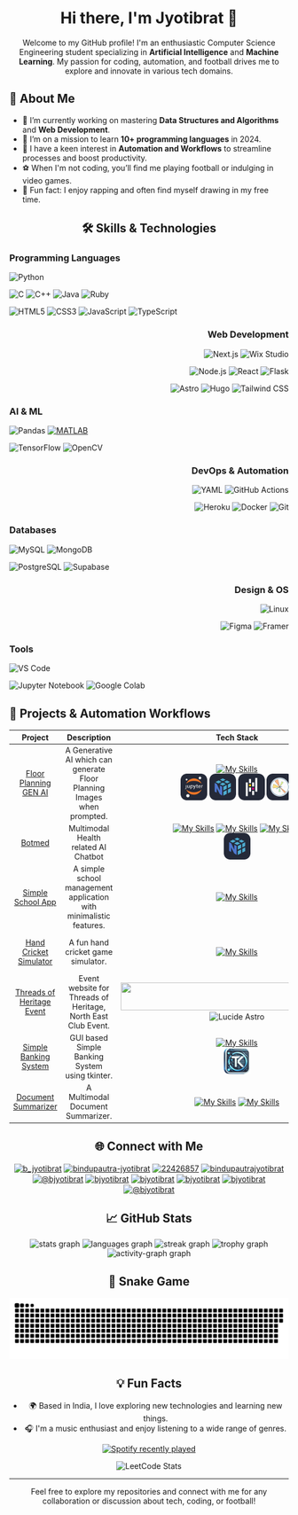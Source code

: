 <div align="center">
  
# Hi there, I'm Jyotibrat 👋

Welcome to my GitHub profile! I'm an enthusiastic Computer Science Engineering student specializing in **Artificial Intelligence** and **Machine Learning**. My passion for coding, automation, and football drives me to explore and innovate in various tech domains.

<div align="left">

## 🚀 About Me

- 🔭 I’m currently working on mastering **Data Structures and Algorithms** and **Web Development**.
- 🌱 I’m on a mission to learn **10+ programming languages** in 2024.
- 🤖 I have a keen interest in **Automation and Workflows** to streamline processes and boost productivity.
- ⚽ When I'm not coding, you’ll find me playing football or indulging in video games.
- 🎤 Fun fact: I enjoy rapping and often find myself drawing in my free time.

<h2 align="center">🛠️ Skills & Technologies</h2>


<!-- SKILLS_SECTION_START -->
<!-- SKILLS_SECTION_START -->
### **Programming Languages**
![Python](https://img.shields.io/badge/Python-3776AB?style=for-the-badge&logo=python&logoColor=white)
<div align="left">
  
![C](https://img.shields.io/badge/C-A8B9CC?style=for-the-badge&logo=c&logoColor=white)
![C++](https://img.shields.io/badge/C++-00599C?style=for-the-badge&logo=c%2B%2B&logoColor=white)
![Java](https://img.shields.io/badge/Java-ED8B00?style=for-the-badge&logo=openjdk&logoColor=white)
![Ruby](https://img.shields.io/badge/Ruby-CC342D?style=for-the-badge&logo=ruby&logoColor=white)
<div align="left">
  
![HTML5](https://img.shields.io/badge/HTML5-E34F26?style=for-the-badge&logo=html5&logoColor=white)
![CSS3](https://img.shields.io/badge/CSS3-1572B6?style=for-the-badge&logo=css3&logoColor=white)
![JavaScript](https://img.shields.io/badge/JavaScript-F7DF1E?style=for-the-badge&logo=javascript&logoColor=black)
![TypeScript](https://img.shields.io/badge/TypeScript-3178C6?style=for-the-badge&logo=typescript&logoColor=white)

<div align="right">

### **Web Development**
![Next.js](https://img.shields.io/badge/Next.js-000000?style=for-the-badge&logo=nextdotjs&logoColor=white)
![Wix Studio](https://img.shields.io/badge/Wix_Studio-0C6EFC?style=for-the-badge&logo=wix&logoColor=white)
<div align="right">

![Node.js](https://img.shields.io/badge/Node.js-339933?style=for-the-badge&logo=nodedotjs&logoColor=white)
![React](https://img.shields.io/badge/React-20232A?style=for-the-badge&logo=react&logoColor=61DAFB)
![Flask](https://img.shields.io/badge/Flask-000000?style=for-the-badge&logo=flask&logoColor=white)

![Astro](https://img.shields.io/badge/Astro-FF5D01?style=for-the-badge&logo=astro&logoColor=white)
![Hugo](https://img.shields.io/badge/Hugo-FF4088?style=for-the-badge&logo=hugo&logoColor=white)
![Tailwind CSS](https://img.shields.io/badge/Tailwind_CSS-38B2AC?style=for-the-badge&logo=tailwind-css&logoColor=white)

<div align="left">

### **AI & ML**
![Pandas](https://img.shields.io/badge/Pandas-150458?style=for-the-badge&logo=pandas&logoColor=white)
[![MATLAB](https://img.shields.io/badge/MATLAB-0076A8?style=for-the-badge&logo=mathworks&logoColor=white)](https://www.mathworks.com/products/matlab.html)

![TensorFlow](https://img.shields.io/badge/TensorFlow-FF6F00?style=for-the-badge&logo=tensorflow&logoColor=white)
![OpenCV](https://img.shields.io/badge/OpenCV-5C3EE8?style=for-the-badge&logo=opencv&logoColor=white)

<div align="right">
  
### **DevOps & Automation**
![YAML](https://img.shields.io/badge/YAML-000000?style=for-the-badge&logo=yaml&logoColor=white)
![GitHub Actions](https://img.shields.io/badge/GitHub_Actions-2088FF?style=for-the-badge&logo=github-actions&logoColor=white)
<div align="right">
  
![Heroku](https://img.shields.io/badge/Heroku-430098?style=for-the-badge&logo=heroku&logoColor=white)
![Docker](https://img.shields.io/badge/Docker-2496ED?style=for-the-badge&logo=docker&logoColor=white)
![Git](https://img.shields.io/badge/Git-F05032?style=for-the-badge&logo=git&logoColor=white)

<div align="left">

### **Databases**
![MySQL](https://img.shields.io/badge/MySQL-4479A1?style=for-the-badge&logo=mysql&logoColor=white)
![MongoDB](https://img.shields.io/badge/MongoDB-47A248?style=for-the-badge&logo=mongodb&logoColor=white)
<div align="left">

![PostgreSQL](https://img.shields.io/badge/PostgreSQL-4169E1?style=for-the-badge&logo=postgresql&logoColor=white)
![Supabase](https://img.shields.io/badge/Supabase-3ECF8E?style=for-the-badge&logo=supabase&logoColor=white)

<div align="right">
  
### **Design & OS**
![Linux](https://img.shields.io/badge/Linux-FCC624?style=for-the-badge&logo=linux&logoColor=black)

![Figma](https://img.shields.io/badge/Figma-F24E1E?style=for-the-badge&logo=figma&logoColor=white)
![Framer](https://img.shields.io/badge/Framer-0055FF?style=for-the-badge&logo=framer&logoColor=white)

<div align="left">

### **Tools**
![VS Code](https://img.shields.io/badge/VS_Code-007ACC?style=for-the-badge&logo=visual-studio-code&logoColor=white)

![Jupyter Notebook](https://img.shields.io/badge/Jupyter-F37626?style=for-the-badge&logo=jupyter&logoColor=white)
![Google Colab](https://img.shields.io/badge/Google_Colab-F9AB00?style=for-the-badge&logo=googlecolab&logoColor=white)
<!-- SKILLS_SECTION_END -->
<!-- SKILLS_SECTION_END -->
<!-- SKILLS_SECTION_END -->
<!-- SKILLS_SECTION_END -->
<!-- SKILLS_SECTION_END -->
<!-- SKILLS_SECTION_END -->
<!-- SKILLS_SECTION_END -->
<!-- SKILLS_SECTION_END -->
<!-- SKILLS_SECTION_END -->
<!-- SKILLS_SECTION_END -->
<!-- SKILLS_SECTION_END -->
<!-- SKILLS_SECTION_END -->
<!-- SKILLS_SECTION_END -->
<!-- SKILLS_SECTION_END -->
<!-- SKILLS_SECTION_END -->
<!-- SKILLS_SECTION_END -->
<!-- SKILLS_SECTION_END -->
<!-- SKILLS_SECTION_END -->
<!-- SKILLS_SECTION_END -->
<!-- SKILLS_SECTION_END -->
<!-- SKILLS_SECTION_END -->
<!-- SKILLS_SECTION_END -->
<!-- SKILLS_SECTION_END -->
<!-- SKILLS_SECTION_END -->
<!-- SKILLS_SECTION_END -->
<!-- SKILLS_SECTION_END -->
<!-- SKILLS_SECTION_END -->
<!-- SKILLS_SECTION_END -->
<!-- SKILLS_SECTION_END -->
<!-- SKILLS_SECTION_END -->
<!-- SKILLS_SECTION_END -->
<!-- SKILLS_SECTION_END -->
<!-- SKILLS_SECTION_END -->
<!-- SKILLS_SECTION_END -->
<!-- SKILLS_SECTION_END -->
<!-- SKILLS_SECTION_END -->
<!-- SKILLS_SECTION_END -->
<!-- SKILLS_SECTION_END -->
<!-- SKILLS_SECTION_END -->
<!-- SKILLS_SECTION_END -->
<!-- SKILLS_SECTION_END -->
<!-- SKILLS_SECTION_END -->
<!-- SKILLS_SECTION_END -->
<!-- SKILLS_SECTION_END -->
<!-- SKILLS_SECTION_END -->
<!-- SKILLS_SECTION_END -->
<!-- SKILLS_SECTION_END -->
<!-- SKILLS_SECTION_END -->
<!-- SKILLS_SECTION_END -->
<!-- SKILLS_SECTION_END -->
<!-- SKILLS_SECTION_END -->
<!-- SKILLS_SECTION_END -->
<!-- SKILLS_SECTION_END -->
<!-- SKILLS_SECTION_END -->
<!-- SKILLS_SECTION_END -->
<!-- SKILLS_SECTION_END -->
<!-- SKILLS_SECTION_END -->
<!-- SKILLS_SECTION_END -->
<!-- SKILLS_SECTION_END -->
<!-- SKILLS_SECTION_END -->
<!-- SKILLS_SECTION_END -->
<!-- SKILLS_SECTION_END -->
<!-- SKILLS_SECTION_END -->
<!-- SKILLS_SECTION_END -->
<!-- SKILLS_SECTION_END -->
<!-- SKILLS_SECTION_END -->
<!-- SKILLS_SECTION_END -->
<!-- SKILLS_SECTION_END -->
<!-- SKILLS_SECTION_END -->
<!-- SKILLS_SECTION_END -->
<!-- SKILLS_SECTION_END -->
<!-- SKILLS_SECTION_END -->
<!-- SKILLS_SECTION_END -->
<!-- SKILLS_SECTION_END -->
<!-- SKILLS_SECTION_END -->
<!-- SKILLS_SECTION_END -->
<!-- SKILLS_SECTION_END -->
<!-- SKILLS_SECTION_END -->
<!-- SKILLS_SECTION_END -->
<!-- SKILLS_SECTION_END -->
<!-- SKILLS_SECTION_END -->
<!-- SKILLS_SECTION_END -->
<!-- SKILLS_SECTION_END -->
<!-- SKILLS_SECTION_END -->
<!-- SKILLS_SECTION_END -->
<!-- SKILLS_SECTION_END -->
<!-- SKILLS_SECTION_END -->
<!-- SKILLS_SECTION_END -->
<!-- SKILLS_SECTION_END -->
<!-- SKILLS_SECTION_END -->
<!-- SKILLS_SECTION_END -->
<!-- SKILLS_SECTION_END -->
<!-- SKILLS_SECTION_END -->
<!-- SKILLS_SECTION_END -->
<!-- SKILLS_SECTION_END -->
<!-- SKILLS_SECTION_END -->
<!-- SKILLS_SECTION_END -->
<!-- SKILLS_SECTION_END -->
<!-- SKILLS_SECTION_END -->
<!-- SKILLS_SECTION_END -->
<!-- SKILLS_SECTION_END -->
<!-- SKILLS_SECTION_END -->
<!-- SKILLS_SECTION_END -->
<!-- SKILLS_SECTION_END -->
<!-- SKILLS_SECTION_END -->
<!-- SKILLS_SECTION_END -->
<!-- SKILLS_SECTION_END -->
<!-- SKILLS_SECTION_END -->
<!-- SKILLS_SECTION_END -->
<!-- SKILLS_SECTION_END -->
<!-- SKILLS_SECTION_END -->
<!-- SKILLS_SECTION_END -->
<!-- SKILLS_SECTION_END -->
<!-- SKILLS_SECTION_END -->
<!-- SKILLS_SECTION_END -->
<!-- SKILLS_SECTION_END -->
<!-- SKILLS_SECTION_END -->
<!-- SKILLS_SECTION_END -->
<!-- SKILLS_SECTION_END -->
<!-- SKILLS_SECTION_END -->
<!-- SKILLS_SECTION_END -->
<!-- SKILLS_SECTION_END -->
<!-- SKILLS_SECTION_END -->
<!-- SKILLS_SECTION_END -->
<!-- SKILLS_SECTION_END -->
<!-- SKILLS_SECTION_END -->
<!-- SKILLS_SECTION_END -->
<!-- SKILLS_SECTION_END -->
<!-- SKILLS_SECTION_END -->
<!-- SKILLS_SECTION_END -->
<!-- SKILLS_SECTION_END -->
<!-- SKILLS_SECTION_END -->
<!-- SKILLS_SECTION_END -->
<!-- SKILLS_SECTION_END -->
<!-- SKILLS_SECTION_END -->
<!-- SKILLS_SECTION_END -->
<!-- SKILLS_SECTION_END -->
<!-- SKILLS_SECTION_END -->
<!-- SKILLS_SECTION_END -->
<!-- SKILLS_SECTION_END -->
<!-- SKILLS_SECTION_END -->
<!-- SKILLS_SECTION_END -->
<!-- SKILLS_SECTION_END -->
<!-- SKILLS_SECTION_END -->
<!-- SKILLS_SECTION_END -->
<!-- SKILLS_SECTION_END -->
<!-- SKILLS_SECTION_END -->
<!-- SKILLS_SECTION_END -->
<!-- SKILLS_SECTION_END -->
<!-- SKILLS_SECTION_END -->
<!-- SKILLS_SECTION_END -->
<!-- SKILLS_SECTION_END -->
<!-- SKILLS_SECTION_END -->

## 🔧 Projects & Automation Workflows

<div align="center">

| **Project** | **Description** | **Tech Stack** | **Features** | **Status** |
|-------------|-----------------|----------------|--------------|------------|
| <div align="center">[Floor Planning GEN AI](https://github.com/Jyotibrat/Floor-Planning-Gen-AI)</div> | <div align="center">A Generative AI which can generate Floor Planning Images when prompted.</div> | <div align="center">[![My Skills](https://skillicons.dev/icons?i=python&perline=5&theme=dark)](https://skillicons.dev) <br> <img src="https://github.com/Jyotibrat/Jyotibrat/blob/main/src/Assets/Jupyter.svg" alt="Jupyter Notebook" width="48" height="48"/> <img src="https://github.com/Jyotibrat/Jyotibrat/blob/main/src/Assets/Numpy.png" alt="Numpy" width="48" height="48"/> <img src="https://github.com/Jyotibrat/Jyotibrat/blob/main/src/Assets/Pandas.png" alt="Pandas" width="48" height="48"/> <img src="https://github.com/Jyotibrat/Jyotibrat/blob/main/src/Assets/matplotlib.png" alt="Matplotlib" width="48" height="48"/></div> | <div align="center">Feature 1, Feature 2</div> | <div align="center">Ongoing</div> |
| <div align="center">[Botmed](https://github.com/Jyotibrat/Botmed)</div> | <div align="center">Multimodal Health related AI Chatbot</div> | <div align="center">[![My Skills](https://skillicons.dev/icons?i=python,html,css,js&perline=4&theme=dark)](https://skillicons.dev) [![My Skills](https://skillicons.dev/icons?i=ts,fastapi,tensorflow,opencv&perline=34&theme=dark)](https://skillicons.dev) [![My Skills](https://skillicons.dev/icons?i=netlify,flask,tailwind&perline=34&theme=dark)](https://skillicons.dev) <br> <img src="https://github.com/Jyotibrat/Jyotibrat/blob/main/src/Assets/Numpy.png" alt="Numpy" width="48" height="48"/> </div> | <div align="center">Feature 1, Feature 2</div> | <div align="center">Ongoing</div> || <div align="center">[MarkView](https://github.com/Jyotibrat/MarkView)</div> | <div align="center">A Markdown Previewer with some extra features.</div> | <div align="center">[![My Skills](https://skillicons.dev/icons?i=html,css,js&perline=5&theme=dark)](https://skillicons.dev)</div> | <div align="center">Feature 1, Feature 2</div> | <div align="center">Completed</div> |
| <div align="center">[Simple School App](https://github.com/Jyotibrat/Simple-School-App)</div> | <div align="center">A simple school management application with minimalistic features.</div> | <div align="center">[![My Skills](https://skillicons.dev/icons?i=java&perline=5&theme=dark)](https://skillicons.dev)</div> | <div align="center">Feature 1, Feature 2</div> | <div align="center">Completed</div> |
| <div align="center">[Hand Cricket Simulator](https://github.com/Jyotibrat/Hand-Cricket-Simulator)</div> | <div align="center">A fun hand cricket game simulator.</div> | <div align="center">[![My Skills](https://skillicons.dev/icons?i=java&perline=5&theme=dark)](https://skillicons.dev)</div> | <div align="center">Feature 1, Feature 2</div> | <div align="center">Completed</div> |
| <div align="center">[Threads of Heritage Event](https://github.com/NorthEastClubVITB/Threads-of-Heritage)</div> | <div align="center">Event website for Threads of Heritage, North East Club Event.</div> | <div align="center"> <a href="https://skillicons.dev"> <img src="https://skillicons.dev/icons?i=astro,npm,tailwind,netlify&perline=5&theme=dark" width="420" height="50"> </a> <br> <img src="https://lucide.dev/favicon.ico" width="48" height="48" alt="Lucide Astro"> </div> | <div align="center">Feature 1, Feature 2</div> | <div align="center">Completed</div> |
| <div align="center">[Simple Banking System](https://github.com/Jyotibrat/Simple-School-App)</div> | <div align="center">GUI based Simple Banking System using tkinter.</div> | <div align="center">[![My Skills](https://skillicons.dev/icons?i=python&perline=5&theme=dark)](https://skillicons.dev) <br> <img src="https://github.com/Jyotibrat/Jyotibrat/blob/main/src/Assets/Tkinter.png" alt="Jupyter Notebook" width="48" height="48"/></div> | <div align="center">Feature 1, Feature 2</div> | <div align="center">Completed</div> | 
| <div align="center">[Document Summarizer](https://github.com/Jyotibrat/Document-Summarizer)</div> | <div align="center">A Multimodal Document Summarizer.</div> | <div align="center">[![My Skills](https://skillicons.dev/icons?i=html,css,js,ts&perline=4&theme=dark)](https://skillicons.dev) [![My Skills](https://skillicons.dev/icons?i=python,flask&perline=5&theme=dark)](https://skillicons.dev)</div> | <div align="center">Feature 1, Feature 2</div> | <div align="center">Completed</div> |

<div align="center">

## 🌐 Connect with Me

<p align="center">
  <a href="https://twitter.com/b_jyotibrat" target="blank"><img align="center" src="https://raw.githubusercontent.com/rahuldkjain/github-profile-readme-generator/master/src/images/icons/Social/twitter.svg" alt="b_jyotibrat" height="30" width="40" /></a>
  <a href="https://linkedin.com/in/bindupautra-jyotibrat" target="blank"><img align="center" src="https://raw.githubusercontent.com/rahuldkjain/github-profile-readme-generator/master/src/images/icons/Social/linked-in-alt.svg" alt="bindupautra-jyotibrat" height="30" width="40" /></a>
  <a href="https://stackoverflow.com/users/22426857" target="blank"><img align="center" src="https://raw.githubusercontent.com/rahuldkjain/github-profile-readme-generator/master/src/images/icons/Social/stack-overflow.svg" alt="22426857" height="30" width="40" /></a>
  <a href="https://kaggle.com/bindupautrajyotibrat" target="blank"><img align="center" src="https://raw.githubusercontent.com/rahuldkjain/github-profile-readme-generator/master/src/images/icons/Social/kaggle.svg" alt="bindupautrajyotibrat" height="30" width="40" /></a>
  <a href="https://medium.com/@bjyotibrat" target="blank"><img align="center" src="https://raw.githubusercontent.com/rahuldkjain/github-profile-readme-generator/master/src/images/icons/Social/medium.svg" alt="@bjyotibrat" height="30" width="40" /></a>
  <a href="https://www.codechef.com/users/bjyotibrat" target="blank"><img align="center" src="https://cdn.jsdelivr.net/npm/simple-icons@3.1.0/icons/codechef.svg" alt="bjyotibrat" height="30" width="40" /></a>
  <a href="https://www.hackerrank.com/bjyotibrat" target="blank"><img align="center" src="https://raw.githubusercontent.com/rahuldkjain/github-profile-readme-generator/master/src/images/icons/Social/hackerrank.svg" alt="bjyotibrat" height="30" width="40" /></a>
  <a href="https://codeforces.com/profile/bjyotibrat" target="blank"><img align="center" src="https://raw.githubusercontent.com/rahuldkjain/github-profile-readme-generator/master/src/images/icons/Social/codeforces.svg" alt="bjyotibrat" height="30" width="40" /></a>
  <a href="https://www.leetcode.com/bjyotibrat" target="blank"><img align="center" src="https://raw.githubusercontent.com/rahuldkjain/github-profile-readme-generator/master/src/images/icons/Social/leet-code.svg" alt="bjyotibrat" height="30" width="40" /></a>
  <a href="https://www.hackerearth.com/@bjyotibrat" target="blank"><img align="center" src="https://raw.githubusercontent.com/rahuldkjain/github-profile-readme-generator/master/src/images/icons/Social/hackerearth.svg" alt="@bjyotibrat" height="30" width="40" /></a>
</p>

## 📈 GitHub Stats

<div align="center">
  <img src="https://github-readme-stats.vercel.app/api?username=Jyotibrat&hide_title=false&hide_rank=false&show_icons=true&include_all_commits=true&count_private=true&disable_animations=false&theme=dracula&locale=en&hide_border=false&order=1" height="150" alt="stats graph"  />
  <img src="https://github-readme-stats.vercel.app/api/top-langs?username=Jyotibrat&locale=en&hide_title=false&layout=compact&card_width=320&langs_count=5&theme=dracula&hide_border=false&order=2" height="150" alt="languages graph"  />
  <img src="https://streak-stats.demolab.com?user=Jyotibrat&locale=en&mode=daily&theme=dracula&hide_border=false&border_radius=5&order=3" height="150" alt="streak graph"  />
  <img src="https://github-profile-trophy.vercel.app?username=Jyotibrat&theme=dracula&column=-1&row=1&margin-w=8&margin-h=8&no-bg=false&no-frame=false&order=4" height="150" alt="trophy graph"  />
  <img src="https://github-readme-activity-graph.vercel.app/graph?username=Jyotibrat&radius=16&theme=react&area=true&order=5" height="300" alt="activity-graph graph"  />
</div>

## 🐍 Snake Game

![Snake animation](https://github.com/Jyotibrat/Jyotibrat/blob/main/src/Assets/snake.svg)

<div align="center">

## 💡 Fun Facts

- 🌍 Based in India, I love exploring new technologies and learning new things.
- 🎧 I'm a music enthusiast and enjoy listening to a wide range of genres.

<div align="center">
  <a href="https://open.spotify.com/user/o9kt4p73vbph2wbosa8e41obu">
    <img src="https://spotify-recently-played-readme.vercel.app/api?user=o9kt4p73vbph2wbosa8e41obu&count=5" alt="Spotify recently played"  />
  </a>
</div>

![LeetCode Stats](https://leetcard.jacoblin.cool/bjyotibrat?theme=dark&font=Karma)

---
Feel free to explore my repositories and connect with me for any collaboration or discussion about tech, coding, or football!
